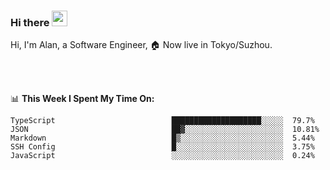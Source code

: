 ### Hi there <img src="https://media.giphy.com/media/hvRJCLFzcasrR4ia7z/giphy.gif" width="25px">

<!-- ![visitors](https://visitor-badge.glitch.me/badge?page_id=dislfyer.dislfyer) -->

Hi, I'm Alan, a Software Engineer, 🏠 Now live in Tokyo/Suzhou.

<br/>
<br/>

📊 **This Week I Spent My Time On:**


<!--START_SECTION:waka-->

```text
TypeScript                          ████████████████████░░░░░  79.7%
JSON                                ██▓░░░░░░░░░░░░░░░░░░░░░░  10.81%
Markdown                            █▒░░░░░░░░░░░░░░░░░░░░░░░  5.44%
SSH Config                          █░░░░░░░░░░░░░░░░░░░░░░░░  3.75%
JavaScript                          ░░░░░░░░░░░░░░░░░░░░░░░░░  0.24%
```

<!--END_SECTION:waka-->

<!--
**About Me:**
 -->
